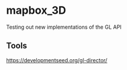 # mapbox_3D
Testing out new implementations of the GL API

## Tools

https://developmentseed.org/gl-director/

